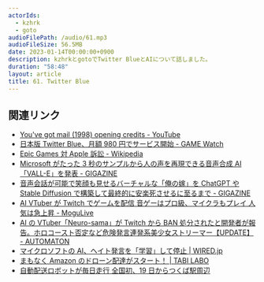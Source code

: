 ```yaml
---
actorIds:
  - kzhrk
  - goto
audioFilePath: /audio/61.mp3
audioFileSize: 56.5MB
date: 2023-01-14T00:00:00+0900
description: kzhrkとgotoでTwitter BlueとAIについて話しました。
duration: "58:48"
layout: article
title: 61. Twitter Blue
---
```


<!-- prettier-ignore-start -->

## 関連リンク

- [You've got mail (1998) opening credits - YouTube](https://www.youtube.com/watch?v=hlLczNXKVKg)
- [日本版 Twitter Blue、月額 980 円でサービス開始 - GAME Watch](https://game.watch.impress.co.jp/docs/news/1469322.html)
- [Epic Games 対 Apple 訴訟 - Wikipedia](https://ja.wikipedia.org/wiki/Epic_Games%E5%AF%BEApple%E8%A8%B4%E8%A8%9F)
- [Microsoft がたった 3 秒のサンプルから人の声を再現できる音声合成 AI「VALL-E」を発表 - GIGAZINE](https://gigazine.net/news/20230110-microsoft-vall-e/)
- [音声会話が可能で笑顔も見せるバーチャルな「俺の嫁」を ChatGPT や Stable Diffusion で構築して最終的に安楽死させるに至るまで - GIGAZINE](https://gigazine.net/news/20230112-chatgpt-chan/)
- [AI VTuber が Twitch でゲームを配信 音ゲーはプロ級、マイクラもプレイ 人気は急上昇 - MoguLive](https://www.moguravr.com/ai-vtuber-gameplay-streaming/)
- [AI の VTuber「Neuro-sama」が Twitch から BAN 処分されたと開発者が報告。ホロコースト否定など危険発言連発系美少女ストリーマー【UPDATE】 - AUTOMATON](https://automaton-media.com/articles/newsjp/20230112-233413/)
- [マイクロソフトの AI、ヘイト発言を「学習」して停止 \| WIRED.jp](https://wired.jp/2016/03/25/tay-tweet-microsoft/)
- [まもなく Amazon のドローン配達がスタート！ \| TABI LABO](https://tabi-labo.com/305395/wt-prime-air-mk30)
- [自動配送ロボットが毎日走行 全国初、19 日からつくば駅周辺](https://newstsukuba.jp/41815/18/11/)
<!-- prettier-ignore-end -->
